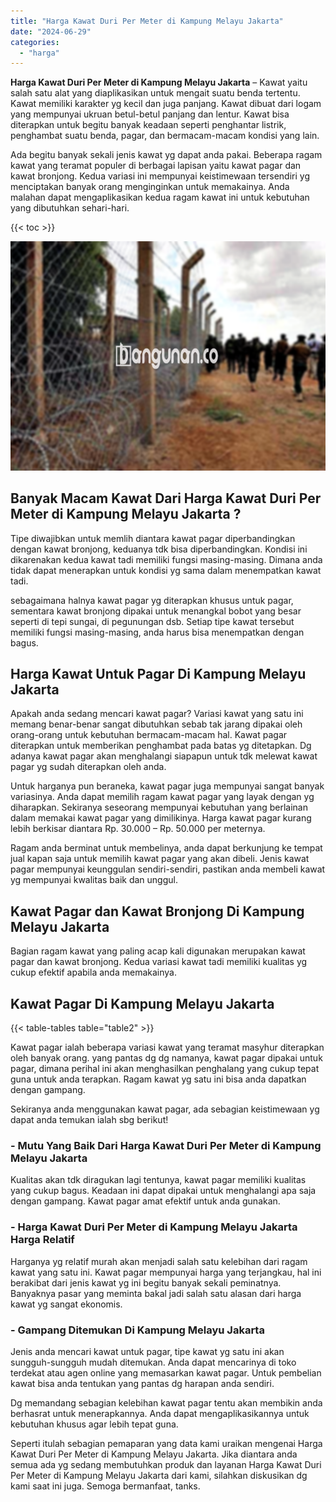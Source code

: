 ```yaml
---
title: "Harga Kawat Duri Per Meter di Kampung Melayu Jakarta"
date: "2024-06-29"
categories: 
  - "harga"
---
```


**Harga Kawat Duri Per Meter di Kampung Melayu Jakarta** – Kawat yaitu salah satu alat yang diaplikasikan untuk mengait suatu benda tertentu. Kawat memiliki karakter yg kecil dan juga panjang. Kawat dibuat dari logam yang mempunyai ukruan betul-betul panjang dan lentur. Kawat bisa diterapkan untuk begitu banyak keadaan seperti penghantar listrik, penghambat suatu benda, pagar, dan bermacam-macam kondisi yang lain.

Ada begitu banyak sekali jenis kawat yg dapat anda pakai. Beberapa ragam kawat yang teramat populer di berbagai lapisan yaitu kawat pagar dan kawat bronjong. Kedua variasi ini mempunyai keistimewaan tersendiri yg menciptakan banyak orang menginginkan untuk memakainya. Anda malahan dapat mengaplikasikan kedua ragam kawat ini untuk kebutuhan yang dibutuhkan sehari-hari.

{{< toc >}}

![Harga Kawat Duri Per Meter di Kampung Melayu Jakarta](/images/jual-kawat-murah25.png)

## Banyak Macam Kawat Dari Harga Kawat Duri Per Meter di Kampung Melayu Jakarta ?

Tipe diwajibkan untuk memlih diantara kawat pagar diperbandingkan dengan kawat bronjong, keduanya tdk bisa diperbandingkan. Kondisi ini dikarenakan kedua kawat tadi memiliki fungsi masing-masing. Dimana anda tidak dapat menerapkan untuk kondisi yg sama dalam menempatkan kawat tadi.

sebagaimana halnya kawat pagar yg diterapkan khusus untuk pagar, sementara kawat bronjong dipakai untuk menangkal bobot yang besar seperti di tepi sungai, di pegunungan dsb. Setiap tipe kawat tersebut memiliki fungsi masing-masing, anda harus bisa menempatkan dengan bagus.

## Harga Kawat Untuk Pagar Di Kampung Melayu Jakarta

Apakah anda sedang mencari kawat pagar? Variasi kawat yang satu ini memang benar-benar sangat dibutuhkan sebab tak jarang dipakai oleh orang-orang untuk kebutuhan bermacam-macam hal. Kawat pagar diterapkan untuk memberikan penghambat pada batas yg ditetapkan. Dg adanya kawat pagar akan menghalangi siapapun untuk tdk melewat kawat pagar yg sudah diterapkan oleh anda.

Untuk harganya pun beraneka, kawat pagar juga mempunyai sangat banyak variasinya. Anda dapat memilih ragam kawat pagar yang layak dengan yg diharapkan. Sekiranya seseorang mempunyai kebutuhan yang berlainan dalam memakai kawat pagar yang dimilikinya. Harga kawat pagar kurang lebih berkisar diantara Rp. 30.000 – Rp. 50.000 per meternya.

Ragam anda berminat untuk membelinya, anda dapat berkunjung ke tempat jual kapan saja untuk memilih kawat pagar yang akan dibeli. Jenis kawat pagar mempunyai keunggulan sendiri-sendiri, pastikan anda membeli kawat yg mempunyai kwalitas baik dan unggul.

## Kawat Pagar dan Kawat Bronjong Di Kampung Melayu Jakarta

Bagian ragam kawat yang paling acap kali digunakan merupakan kawat pagar dan kawat bronjong. Kedua variasi kawat tadi memiliki kualitas yg cukup efektif apabila anda memakainya.

## Kawat Pagar Di Kampung Melayu Jakarta

{{< table-tables table="table2" >}}

Kawat pagar ialah beberapa variasi kawat yang teramat masyhur diterapkan oleh banyak orang. yang pantas dg dg namanya, kawat pagar dipakai untuk pagar, dimana perihal ini akan menghasilkan penghalang yang cukup tepat guna untuk anda terapkan. Ragam kawat yg satu ini bisa anda dapatkan dengan gampang.

Sekiranya anda menggunakan kawat pagar, ada sebagian keistimewaan yg dapat anda temukan ialah sbg berikut!

### \- Mutu Yang Baik Dari Harga Kawat Duri Per Meter di Kampung Melayu Jakarta

Kualitas akan tdk diragukan lagi tentunya, kawat pagar memiliki kualitas yang cukup bagus. Keadaan ini dapat dipakai untuk menghalangi apa saja dengan gampang. Kawat pagar amat efektif untuk anda gunakan.

### \- Harga Kawat Duri Per Meter di Kampung Melayu Jakarta Harga Relatif

Harganya yg relatif murah akan menjadi salah satu kelebihan dari ragam kawat yang satu ini. Kawat pagar mempunyai harga yang terjangkau, hal ini berakibat dari jenis kawat yg ini begitu banyak sekali peminatnya. Banyaknya pasar yang meminta bakal jadi salah satu alasan dari harga kawat yg sangat ekonomis.

### \- Gampang Ditemukan Di Kampung Melayu Jakarta

Jenis anda mencari kawat untuk pagar, tipe kawat yg satu ini akan sungguh-sungguh mudah ditemukan. Anda dapat mencarinya di toko terdekat atau agen online yang memasarkan kawat pagar. Untuk pembelian kawat bisa anda tentukan yang pantas dg harapan anda sendiri.

Dg memandang sebagian kelebihan kawat pagar tentu akan membikin anda berhasrat untuk menerapkannya. Anda dapat mengaplikasikannya untuk kebutuhan khusus agar lebih tepat guna.

Seperti itulah sebagian pemaparan yang data kami uraikan mengenai Harga Kawat Duri Per Meter di Kampung Melayu Jakarta. Jika diantara anda semua ada yg sedang membutuhkan produk dan layanan Harga Kawat Duri Per Meter di Kampung Melayu Jakarta dari kami, silahkan diskusikan dg kami saat ini juga. Semoga bermanfaat, tanks.
